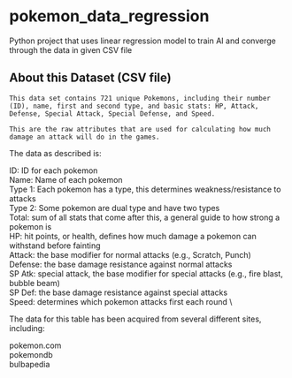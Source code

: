 # pokemon_data_regression
Python project that uses linear regression model to train AI and converge through the data in given CSV file

## About this Dataset (CSV file)
```
This data set contains 721 unique Pokemons, including their number (ID), name, first and second type, and basic stats: HP, Attack, Defense, Special Attack, Special Defense, and Speed. 

This are the raw attributes that are used for calculating how much damage an attack will do in the games.
```
The data as described is: 

ID: ID for each pokemon \
Name: Name of each pokemon \
Type 1: Each pokemon has a type, this determines weakness/resistance to attacks \
Type 2: Some pokemon are dual type and have two types \
Total: sum of all stats that come after this, a general guide to how strong a pokemon is \
HP: hit points, or health, defines how much damage a pokemon can withstand before fainting \
Attack: the base modifier for normal attacks (e.g., Scratch, Punch) \
Defense: the base damage resistance against normal attacks \
SP Atk: special attack, the base modifier for special attacks (e.g., fire blast, bubble beam) \
SP Def: the base damage resistance against special attacks \
Speed: determines which pokemon attacks first each round \

The data for this table has been acquired from several different sites, including: 

pokemon.com \
pokemondb \
bulbapedia 
